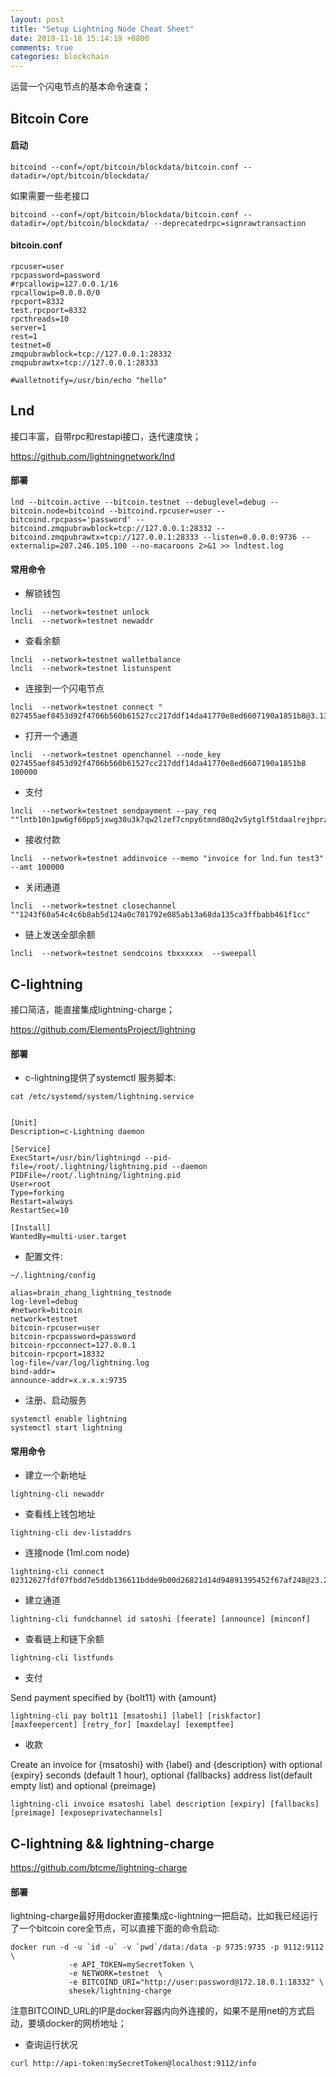 ```yaml
---
layout: post
title: "Setup Lightning Node Cheat Sheet"
date: 2019-11-18 15:14:19 +0800
comments: true
categories: blockchain
---
```


运营一个闪电节点的基本命令速查；

<!-- more -->

## Bitcoin Core

#### 启动
```
bitcoind --conf=/opt/bitcoin/blockdata/bitcoin.conf --datadir=/opt/bitcoin/blockdata/
```

如果需要一些老接口

```
bitcoind --conf=/opt/bitcoin/blockdata/bitcoin.conf --datadir=/opt/bitcoin/blockdata/ --deprecatedrpc=signrawtransaction
```

#### bitcoin.conf
```
rpcuser=user
rpcpassword=password
#rpcallowip=127.0.0.1/16
rpcallowip=0.0.0.0/0
rpcport=8332
test.rpcport=8332
rpcthreads=10
server=1
rest=1
testnet=0
zmqpubrawblock=tcp://127.0.0.1:28332
zmqpubrawtx=tcp://127.0.0.1:28333

#walletnotify=/usr/bin/echo "hello"
```


## Lnd

接口丰富，自带rpc和restapi接口，迭代速度快；

https://github.com/lightningnetwork/lnd

#### 部署

```
lnd --bitcoin.active --bitcoin.testnet --debuglevel=debug --bitcoin.node=bitcoind --bitcoind.rpcuser=user --bitcoind.rpcpass='password' --bitcoind.zmqpubrawblock=tcp://127.0.0.1:28332 --bitcoind.zmqpubrawtx=tcp://127.0.0.1:28333 --listen=0.0.0.0:9736 --externalip=207.246.105.100 --no-macaroons 2>&1 >> lndtest.log
```

#### 常用命令

* 解锁钱包

```
lncli  --network=testnet unlock
lncli  --network=testnet newaddr
```

* 查看余额
```
lncli  --network=testnet walletbalance
lncli  --network=testnet listunspent
```

* 连接到一个闪电节点

```
lncli  --network=testnet connect " 027455aef8453d92f4706b560b61527cc217ddf14da41770e8ed6607190a1851b8@3.13.29.161:9735"
```

* 打开一个通道
```
lncli  --network=testnet openchannel --node_key 027455aef8453d92f4706b560b61527cc217ddf14da41770e8ed6607190a1851b8 100000
```

* 支付
```
lncli  --network=testnet sendpayment --pay_req ""lntb10n1pw6gf60pp5jxwg30u3k7qw2lzef7cnpy6tmnd80q2v5ytglf5tdaalrejhprzsdqhvf6xxmt9ypkxuepqw3jhxaqcqzpg9jsccqelkelayq89ydgrhxwf0hv2ffkdu2y6l27vtpmscszxj3pjsh..."
```

* 接收付款
```
lncli  --network=testnet addinvoice --memo "invoice for lnd.fun test3" --amt 100000
```

* 关闭通道
```
lncli  --network=testnet closechannel ""1243f60a54c4c6b8ab5d124a0c701792e085ab13a68da135ca3ffbabb461f1cc"
```

* 链上发送全部余额

```
lncli  --network=testnet sendcoins tbxxxxxx  --sweepall
```

## C-lightning

接口简洁，能直接集成lightning-charge；

https://github.com/ElementsProject/lightning

#### 部署

* c-lightning提供了systemctl 服务脚本:

```
cat /etc/systemd/system/lightning.service


[Unit]
Description=c-Lightning daemon

[Service]
ExecStart=/usr/bin/lightningd --pid-file=/root/.lightning/lightning.pid --daemon
PIDFile=/root/.lightning/lightning.pid
User=root
Type=forking
Restart=always
RestartSec=10

[Install]
WantedBy=multi-user.target
```

* 配置文件:
```
~/.lightning/config

alias=brain_zhang_lightning_testnode
log-level=debug
#network=bitcoin
network=testnet
bitcoin-rpcuser=user
bitcoin-rpcpassword=password
bitcoin-rpcconnect=127.0.0.1
bitcoin-rpcport=18332
log-file=/var/log/lightning.log
bind-addr=
announce-addr=x.x.x.x:9735
```

* 注册、启动服务
```
systemctl enable lightning
systemctl start lightning
```

#### 常用命令

* 建立一个新地址
```
lightning-cli newaddr
```

* 查看线上钱包地址
```
lightning-cli dev-listaddrs
```

* 连接node (1ml.com node)
```
lightning-cli connect 02312627fdf07fbdd7e5ddb136611bdde9b00d26821d14d94891395452f67af248@23.237.77.12:9735
```

* 建立通道
```
lightning-cli fundchannel id satoshi [feerate] [announce] [minconf]
```

* 查看链上和链下余额
```
lightning-cli listfunds
```

* 支付

Send payment specified by {bolt11} with {amount}
```
lightning-cli pay bolt11 [msatoshi] [label] [riskfactor] [maxfeepercent] [retry_for] [maxdelay] [exemptfee]
```


* 收款

Create an invoice for {msatoshi} with {label} and {description} with optional {expiry} seconds (default 1 hour), optional {fallbacks} address list(default empty list) and optional {preimage}
```
lightning-cli invoice msatoshi label description [expiry] [fallbacks] [preimage] [exposeprivatechannels]
```


## C-lightning && lightning-charge

https://github.com/btcme/lightning-charge

#### 部署

lightning-charge最好用docker直接集成c-lightning一把启动，比如我已经运行了一个bitcoin core全节点，可以直接下面的命令启动:
```
docker run -d -u `id -u` -v `pwd`/data:/data -p 9735:9735 -p 9112:9112 \
             -e API_TOKEN=mySecretToken \
             -e NETWORK=testnet  \
             -e BITCOIND_URI="http://user:password@172.18.0.1:18332" \
             shesek/lightning-charge
```
注意BITCOIND_URL的IP是docker容器内向外连接的，如果不是用net的方式启动，要填docker的网桥地址；

* 查询运行状况
```
curl http://api-token:mySecretToken@localhost:9112/info
```
